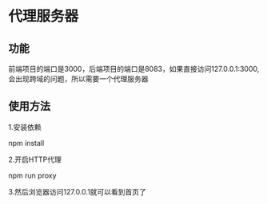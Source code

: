 # 代理服务器

## 功能
前端项目的端口是3000，后端项目的端口是8083，如果直接访问127.0.0.1:3000,会出现跨域的问题，所以需要一个代理服务器

## 使用方法
1.安装依赖

  npm install
 
2.开启HTTP代理

  npm run proxy
 
3.然后浏览器访问127.0.0.1就可以看到首页了
 
